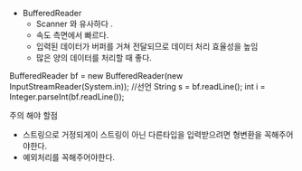 - BufferedReader 
  -  Scanner 와 유사하다 .
  - 속도 측면에서 빠르다.
  - 입력된 데이터가 버퍼를 거쳐 전달되므로 데이터 처리 효율성을 높임
  - 많은 양의 데이터를 처리할 때 좋다. 

BufferedReader bf = new BufferedReader(new InputStreamReader(System.in)); //선언
String s = bf.readLine(); 
int i = Integer.parseInt(bf.readLine()); 

주의 해야 할점 
- 스트링으로 거정되게이 스트링이 아닌 다른타입을 입력받으려면 형변환을 꼭해주어야한다.
- 예외처리를 꼭해주어야한다. 